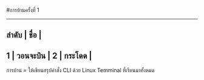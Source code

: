 #การบ้านครั้งที่ 1
__________________
ลำดับ  |     ชื่อ    |
------------------
1     | วอนจะบิน  |
2     | กระโดด    |
------------------

การบ้าน = ให้เขียนสรุปคำสั่ง CLI ด้วย Linux Temminal ที่เรียนมาทั้งหมด
